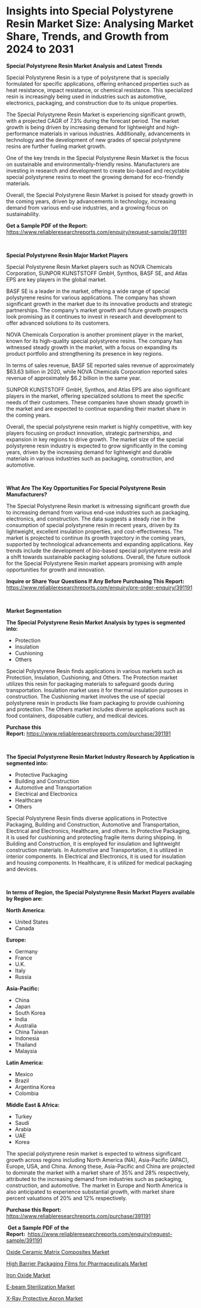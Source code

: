<p><h1>Insights into Special Polystyrene Resin Market Size: Analysing Market Share, Trends, and Growth from 2024 to 2031</h1></p><p><strong>Special Polystyrene Resin Market Analysis and Latest Trends</strong></p>
<p><p>Special Polystyrene Resin is a type of polystyrene that is specially formulated for specific applications, offering enhanced properties such as heat resistance, impact resistance, or chemical resistance. This specialized resin is increasingly being used in industries such as automotive, electronics, packaging, and construction due to its unique properties.</p><p>The Special Polystyrene Resin Market is experiencing significant growth, with a projected CAGR of 7.3% during the forecast period. The market growth is being driven by increasing demand for lightweight and high-performance materials in various industries. Additionally, advancements in technology and the development of new grades of special polystyrene resins are further fueling market growth.</p><p>One of the key trends in the Special Polystyrene Resin Market is the focus on sustainable and environmentally-friendly resins. Manufacturers are investing in research and development to create bio-based and recyclable special polystyrene resins to meet the growing demand for eco-friendly materials.</p><p>Overall, the Special Polystyrene Resin Market is poised for steady growth in the coming years, driven by advancements in technology, increasing demand from various end-use industries, and a growing focus on sustainability.</p></p>
<p><strong>Get a Sample PDF of the Report:&nbsp;</strong> <a href="https://www.reliableresearchreports.com/enquiry/request-sample/391191">https://www.reliableresearchreports.com/enquiry/request-sample/391191</a></p>
<p>&nbsp;</p>
<p><strong>Special Polystyrene Resin Major Market Players</strong></p>
<p><p>Special Polystyrene Resin Market players such as NOVA Chemicals Corporation, SUNPOR KUNSTSTOFF GmbH, Synthos, BASF SE, and Atlas EPS are key players in the global market. </p><p>BASF SE is a leader in the market, offering a wide range of special polystyrene resins for various applications. The company has shown significant growth in the market due to its innovative products and strategic partnerships. The company's market growth and future growth prospects look promising as it continues to invest in research and development to offer advanced solutions to its customers. </p><p>NOVA Chemicals Corporation is another prominent player in the market, known for its high-quality special polystyrene resins. The company has witnessed steady growth in the market, with a focus on expanding its product portfolio and strengthening its presence in key regions. </p><p>In terms of sales revenue, BASF SE reported sales revenue of approximately $63.63 billion in 2020, while NOVA Chemicals Corporation reported sales revenue of approximately $6.2 billion in the same year. </p><p>SUNPOR KUNSTSTOFF GmbH, Synthos, and Atlas EPS are also significant players in the market, offering specialized solutions to meet the specific needs of their customers. These companies have shown steady growth in the market and are expected to continue expanding their market share in the coming years. </p><p>Overall, the special polystyrene resin market is highly competitive, with key players focusing on product innovation, strategic partnerships, and expansion in key regions to drive growth. The market size of the special polystyrene resin industry is expected to grow significantly in the coming years, driven by the increasing demand for lightweight and durable materials in various industries such as packaging, construction, and automotive.</p></p>
<p>&nbsp;</p>
<p><strong>What Are The Key Opportunities For Special Polystyrene Resin Manufacturers?</strong></p>
<p><p>The Special Polystyrene Resin market is witnessing significant growth due to increasing demand from various end-use industries such as packaging, electronics, and construction. The data suggests a steady rise in the consumption of special polystyrene resin in recent years, driven by its lightweight, excellent insulation properties, and cost-effectiveness. The market is projected to continue its growth trajectory in the coming years, supported by technological advancements and expanding applications. Key trends include the development of bio-based special polystyrene resin and a shift towards sustainable packaging solutions. Overall, the future outlook for the Special Polystyrene Resin market appears promising with ample opportunities for growth and innovation.</p></p>
<p><strong>Inquire or Share Your Questions If Any Before Purchasing This Report:</strong> <a href="https://www.reliableresearchreports.com/enquiry/pre-order-enquiry/391191">https://www.reliableresearchreports.com/enquiry/pre-order-enquiry/391191</a></p>
<p>&nbsp;</p>
<p><strong>Market Segmentation</strong></p>
<p><strong>The Special Polystyrene Resin Market Analysis by types is segmented into:</strong></p>
<p><ul><li>Protection</li><li>Insulation</li><li>Cushioning</li><li>Others</li></ul></p>
<p><p>Special Polystyrene Resin finds applications in various markets such as Protection, Insulation, Cushioning, and Others. The Protection market utilizes this resin for packaging materials to safeguard goods during transportation. Insulation market uses it for thermal insulation purposes in construction. The Cushioning market involves the use of special polystyrene resin in products like foam packaging to provide cushioning and protection. The Others market includes diverse applications such as food containers, disposable cutlery, and medical devices.</p></p>
<p><strong>Purchase this Report:&nbsp;</strong><a href="https://www.reliableresearchreports.com/purchase/391191">https://www.reliableresearchreports.com/purchase/391191</a></p>
<p>&nbsp;</p>
<p><strong>The Special Polystyrene Resin Market Industry Research by Application is segmented into:</strong></p>
<p><ul><li>Protective Packaging</li><li>Building and Construction</li><li>Automotive and Transportation</li><li>Electrical and Electronics</li><li>Healthcare</li><li>Others</li></ul></p>
<p><p>Special Polystyrene Resin finds diverse applications in Protective Packaging, Building and Construction, Automotive and Transportation, Electrical and Electronics, Healthcare, and others. In Protective Packaging, it is used for cushioning and protecting fragile items during shipping. In Building and Construction, it is employed for insulation and lightweight construction materials. In Automotive and Transportation, it is utilized in interior components. In Electrical and Electronics, it is used for insulation and housing components. In Healthcare, it is utilized for medical packaging and devices.</p></p>
<p>&nbsp;</p>
<p><strong>In terms of Region, the Special Polystyrene Resin Market Players available by Region are:</strong></p>
<p>
    <p> <strong> North America: </strong>
        <ul>
            <li>United States</li>
            <li>Canada</li>
        </ul>
        </p> 
    <p> <strong> Europe: </strong>
        <ul>
            <li>Germany</li>
            <li>France</li>
            <li>U.K.</li>
            <li>Italy</li>
            <li>Russia</li>
        </ul>
        </p> 
    <p> <strong> Asia-Pacific: </strong>
        <ul>
            <li>China</li>
            <li>Japan</li>
            <li>South Korea</li>
            <li>India</li>
            <li>Australia</li>
            <li>China Taiwan</li>
            <li>Indonesia</li>
            <li>Thailand</li>
            <li>Malaysia</li>
        </ul>
        </p> 
    <p> <strong> Latin America: </strong>
        <ul>
            <li>Mexico</li>
            <li>Brazil</li>
            <li>Argentina Korea</li>
            <li>Colombia</li>
        </ul>
        </p> 
    <p> <strong> Middle East & Africa: </strong>
        <ul>
            <li>Turkey</li>
            <li>Saudi</li>
            <li>Arabia</li>
            <li>UAE</li>
            <li>Korea</li>
        </ul>
    </p>
    </p>
<p><p>The special polystyrene resin market is expected to witness significant growth across regions including North America (NA), Asia-Pacific (APAC), Europe, USA, and China. Among these, Asia-Pacific and China are projected to dominate the market with a market share of 35% and 28% respectively, attributed to the increasing demand from industries such as packaging, construction, and automotive. The market in Europe and North America is also anticipated to experience substantial growth, with market share percent valuations of 20% and 12% respectively.</p></p>
<p><strong>Purchase this Report: </strong><a href="https://www.reliableresearchreports.com/purchase/391191">https://www.reliableresearchreports.com/purchase/391191</a></p>
<p>&nbsp;<strong>Get a Sample PDF of the Report:&nbsp;&nbsp;</strong><a href="https://www.reliableresearchreports.com/enquiry/request-sample/391191">https://www.reliableresearchreports.com/enquiry/request-sample/391191</a></p>
<p><strong></strong></p>
<p><p><a href="https://github.com/singletonthaxterkelliehr2df/Market-Research-Report-List-1/blob/main/oxide-ceramic-matrix-composites-market.md">Oxide Ceramic Matrix Composites Market</a></p><p><a href="https://view.publitas.com/reportprime-1/high-barrier-packaging-films-for-pharmaceuticals-market-analysis-and-market-size-global-industry-overview-market-segmentation-and-forecast-2024-to-2031/">High Barrier Packaging Films for Pharmaceuticals Market</a></p><p><a href="https://view.publitas.com/reportprime-1/iron-oxide-market-research-report-unlocks-analysis-on-the-market-financial-status-market-size-and-market-revenue-upto-2031/">Iron Oxide Market</a></p><p><a href="https://cedar-agate-3da.notion.site/E-beam-Sterilization-Market-Insights-Market-Players-and-Forecast-Till-2031-c60ecfe78b7140499d496015025bdfd2">E-beam Sterilization Market</a></p><p><a href="https://copper-carbon-84f.notion.site/X-Ray-Protective-Apron-Market-Size-Market-Trends-and-Growth-Outlook-forecasted-for-period-from-202-e4c4f37998004dd7afc6d4f8ab0a8899">X-Ray Protective Apron Market</a></p></p>